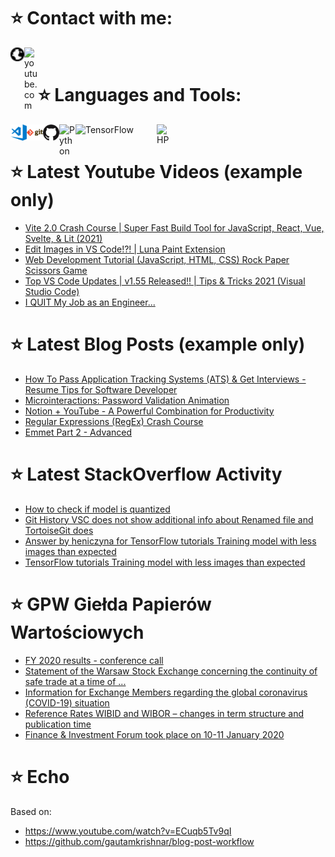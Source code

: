 # :star: Contact with me:

[<img align="left" alt="google.com" width="22px" src="https://raw.githubusercontent.com/iconic/open-iconic/master/svg/globe.svg" />][website]
[<img align="left" alt="youtube.com" width="22px" src="https://cdn.jsdelivr.net/npm/simple-icons@v3/icons/youtube.svg" />][youtube]

<br>

# :star: Languages and Tools:

[<img align="left" alt="Visual Studio Code" width="26px" src="https://raw.githubusercontent.com/github/explore/80688e429a7d4ef2fca1e82350fe8e3517d3494d/topics/visual-studio-code/visual-studio-code.png" />][website_vsc]
[<img align="left" alt="Git" width="26px" src="https://raw.githubusercontent.com/github/explore/80688e429a7d4ef2fca1e82350fe8e3517d3494d/topics/git/git.png" />][website_git]
[<img align="left" alt="GitHub" width="26px" src="https://raw.githubusercontent.com/github/explore/78df643247d429f6cc873026c0622819ad797942/topics/github/github.png" />][website_github]
[<img align="left" alt="Python" width="26px" src="https://img.icons8.com/dusk/64/000000/python.png" />][website_python]
[<img align="left" alt="TensorFlow" width="130px" src="https://www.gstatic.com/devrel-devsite/prod/va2f579f943e40687d02fe75a771878e054c901286ea550f8e49c5efb402dac68/tensorflow/images/lockup.svg" />][website_tensorflow]
[<img align="left" alt="HP" width="26px" src="https://img.icons8.com/color/48/000000/hp.png" />][website_hp]

<br>

# :star: Latest Youtube Videos (example only)
<!-- YOUTUBE:START -->
- [Vite 2.0 Crash Course | Super Fast Build Tool for JavaScript, React, Vue, Svelte, & Lit (2021)](https://www.youtube.com/watch?v=LQQ3CR2JTX8)
- [Edit Images in VS Code!?! | Luna Paint Extension](https://www.youtube.com/watch?v=I_6bZQZheC0)
- [Web Development Tutorial (JavaScript, HTML, CSS) Rock Paper Scissors Game](https://www.youtube.com/watch?v=P_H4_miTKsI)
- [Top VS Code Updates | v1.55 Released!! | Tips & Tricks 2021 (Visual Studio Code)](https://www.youtube.com/watch?v=rXPmjkaTA9A)
- [I QUIT My Job as an Engineer...](https://www.youtube.com/watch?v=wskcgc2AeV8)
<!-- YOUTUBE:END -->

# :star: Latest Blog Posts (example only)
<!-- BLOG-POST-LIST:START -->
- [How To Pass Application Tracking Systems (ATS) & Get Interviews - Resume Tips for Software Developer](https://dev.to/codestackr/how-to-pass-application-tracking-systems-ats-get-interviews-resume-tips-for-software-developer-4bmo)
- [Microinteractions: Password Validation Animation](https://dev.to/codestackr/microinteractions-password-validation-animation-5629)
- [Notion + YouTube - A Powerful Combination for Productivity](https://dev.to/codestackr/notion-youtube-a-powerful-combination-for-productivity-1def)
- [Regular Expressions (RegEx) Crash Course](https://dev.to/codestackr/regular-expressions-regex-crash-course-248n)
- [Emmet Part 2 - Advanced](https://dev.to/codestackr/emmet-part-2-advanced-4c65)
<!-- BLOG-POST-LIST:END -->

# :star: Latest StackOverflow Activity
<!-- STACKOVERFLOW:START -->
- [How to check if model is quantized](https://stackoverflow.com/questions/67070662/how-to-check-if-model-is-quantized)
- [Git History VSC does not show additional info about Renamed file and TortoiseGit does](https://stackoverflow.com/questions/66313529/git-history-vsc-does-not-show-additional-info-about-renamed-file-and-tortoisegit)
- [Answer by heniczyna for TensorFlow tutorials Training model with less images than expected](https://stackoverflow.com/questions/61064717/tensorflow-tutorials-training-model-with-less-images-than-expected/62129706#62129706)
- [TensorFlow tutorials Training model with less images than expected](https://stackoverflow.com/questions/61064717/tensorflow-tutorials-training-model-with-less-images-than-expected)
<!-- STACKOVERFLOW:END -->

# :star: GPW Giełda Papierów Wartościowych
<!-- GPW:START -->
- [FY 2020 results - conference call](https://www.gpw.pl/news?cmn_id=110676)
- [Statement of the Warsaw Stock Exchange concerning the continuity of safe trade at a time of ...](https://www.gpw.pl/news?cmn_id=109417)
- [Information for Exchange Members regarding the global coronavirus (COVID-19) situation](https://www.gpw.pl/news?cmn_id=109408)
- [Reference Rates WIBID and WIBOR – changes in term structure and publication time](https://www.gpw.pl/news?cmn_id=109336)
- [Finance & Investment Forum took place on 10-11 January 2020](https://www.gpw.pl/news?cmn_id=109250)
<!-- GPW:END -->

# :star: Echo
<!-- CI:START -->
<!-- CI:END -->

[website]: https://www.google.com/
[youtube]: https://www.youtube.com/
[website_vsc]: https://code.visualstudio.com/
[website_git]: https://git-scm.com/
[website_github]: https://github.com/
[website_python]: https://www.python.org/
[website_tensorflow]: https://www.tensorflow.org/
[website_hp]: https://pl.wikipedia.org/wiki/Hewlett-Packard

Based on:
* https://www.youtube.com/watch?v=ECuqb5Tv9qI
* https://github.com/gautamkrishnar/blog-post-workflow